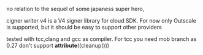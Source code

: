 no relation to the sequel of some japaness super hero,

cigner writer v4 is a V4 signer library for cloud SDK.
For now only Outscale is supported, but it should be easy to support other providers

tested with tcc,clang and gcc as compiler.
For tcc you need mob branch as 0.27 don't support __attribute__((cleanup()))

